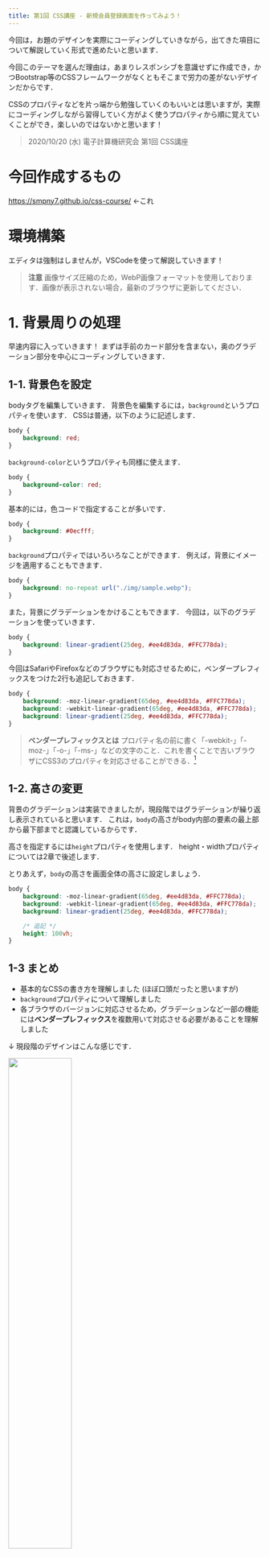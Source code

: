```yaml
---
title: 第1回 CSS講座 - 新規会員登録画面を作ってみよう！
---
```

今回は，お題のデザインを実際にコーディングしていきながら，出てきた項目について解説していく形式で進めたいと思います．

今回このテーマを選んだ理由は，あまりレスポンシブを意識せずに作成でき，かつBootstrap等のCSSフレームワークがなくともそこまで労力の差がないデザインだからです．

CSSのプロパティなどを片っ端から勉強していくのもいいとは思いますが，実際にコーディングしながら習得していく方がよく使うプロパティから順に覚えていくことができ，楽しいのではないかと思います！

> 2020/10/20 (水) 電子計算機研究会 第1回 CSS講座

# 今回作成するもの
https://smpny7.github.io/css-course/ ←これ

# 環境構築
エディタは強制はしませんが，VSCodeを使って解説していきます！


> **注意** 画像サイズ圧縮のため，WebP画像フォーマットを使用しております．画像が表示されない場合，最新のブラウザに更新してください．


<!----------------------------------------------------------------------------->
# 1. 背景周りの処理
早速内容に入っていきます！
まずは手前のカード部分を含まない，奥のグラデーション部分を中心にコーディングしていきます．

## 1-1. 背景色を設定
bodyタグを編集していきます．
背景色を編集するには，`background`というプロパティを使います．
CSSは普通，以下のように記述します．

```css
body {
    background: red;
}
```

`background-color`というプロパティも同様に使えます．

```css
body {
    background-color: red;
}
```

基本的には，色コードで指定することが多いです．

```css
body {
    background: #0ecfff;
}
```

`background`プロパティではいろいろなことができます．
例えば，背景にイメージを適用することもできます．

```css
body {
    background: no-repeat url("./img/sample.webp");
}
```

また，背景にグラデーションをかけることもできます．
今回は，以下のグラデーションを使っていきます．

```css
body {
    background: linear-gradient(25deg, #ee4d83da, #FFC778da);
}
```

今回はSafariやFirefoxなどのブラウザにも対応させるために，ベンダープレフィックスをつけた2行も追記しておきます．

```css
body {
    background: -moz-linear-gradient(65deg, #ee4d83da, #FFC778da);
    background: -webkit-linear-gradient(65deg, #ee4d83da, #FFC778da);
    background: linear-gradient(25deg, #ee4d83da, #FFC778da);
}
```

> **ベンダープレフィックスとは** プロパティ名の前に書く「-webkit-」「-moz-」「-o-」「-ms-」などの文字のこと．これを書くことで古いブラウザにCSS3のプロパティを対応させることができる．[^1]


## 1-2. 高さの変更
背景のグラデーションは実装できましたが，現段階ではグラデーションが繰り返し表示されていると思います．
これは，`body`の高さがbody内部の要素の最上部から最下部までと認識しているからです．

高さを指定するには`height`プロパティを使用します．
height・widthプロパティについては2章で後述します．

とりあえず，`body`の高さを画面全体の高さに設定しましょう．

```css
body {
    background: -moz-linear-gradient(65deg, #ee4d83da, #FFC778da);
    background: -webkit-linear-gradient(65deg, #ee4d83da, #FFC778da);
    background: linear-gradient(25deg, #ee4d83da, #FFC778da);

    /* 追記 */
    height: 100vh;
}
```

## 1-3 まとめ
* 基本的なCSSの書き方を理解しました (ほぼ口頭だったと思いますが)
* `background`プロパティについて理解しました
* 各ブラウザのバージョンに対応させるため，グラデーションなど一部の機能には**ベンダープレフィックス**を複数用いて対応させる必要があることを理解しました

↓ 現段階のデザインはこんな感じです．

<img src="./img/1.webp" width="50%">

---

<!----------------------------------------------------------------------------->
# 2. Positionについて理解しよう
この章では，手前のカードの枠組みを作りながら`position`の考え方に触れてみます．

## 2-1. セレクタの指定方法
今までセレクタを指定するには，

```css
body {
    (プロパティ): (値);
}
```

という風に，直接タグを指定してきたと思います．
しかし，html内には同じタグを複数使用する場合があります．
それらを区別するために，htmlのタグ内に`class`というものを追記します．

```html
<h1>Create account</h1>

<!-- ↓ class属性を持たせる -->

<h1 class="title">Create account</h1>
```

この場合，cssでプロパティを与えていくには，

```css
.title {
    (プロパティ): (値);
}
```

という風に，クラス名の先頭に`.`をつけます．
class名は，同じhtml内に複数同じ名前のものをつけることができます．

また，同じような動作をするものに`id`というものがあります．`class`と同様に，

```html
<h1>Create account</h1>

<!-- ↓ class属性を持たせる -->

<h1 id="title">Create account</h1>
```

という風につけることができます．この場合セレクタは

```css
#title {
    (プロパティ): (値);
}
```

という風に，クラス名の先頭に`#`をつけてあげることで指定できます．
`id`は`class`と違って，同じ名前のものはhtml内に1つしか付けられません．

---

では実際に，`container`クラスの背景色を変えてみましょう．

```css
.container {
    background: #ffffff;
}
```

> **idとclassの違い** idの方がclassよりも優先度が高かったり，JavaScriptを使用する際にidの方が高速であったり，いろいろな違いがあります．今回のhtmlでも1ヵ所だけidを使っていますが，その理由は後述します．[^2]


## 2-2. 高さ・横幅の設定
とりあえず2章ではレスポンシブは考慮せず，カードを上下左右の中央に固定値で表示させてみたいと思います．

高さや横幅を指定したい場合には，それぞれ`height`・`weight`プロパティを使用します．

```css
.container {
    height: 300px;
    width: 500px;
}
```

また，`%`指定することもできます

```css
.container {
    height: 30%;
    width: 50%;
}
```

この`%`は親要素に依存してしまうため，ブラウザの画面全体からみた`%`にならない場合が多いです．
1章でしたように，ブラウザの全体からみた`%`を使いたい場合には以下の単位を使用するのが確実です．

```css
.container {
    height: 30vh;
    width: 50vw;
}
```

ブラウザの高さを100等分した1つの長さが`1vh`となり，ブラウザの横幅を100等分した1つの長さが`1vw`となります．

> **親要素とは** 自身のタグを含むように囲まれているタグの中で，1つ上の階層のものである．今回の例では，`form`の親要素は`body`，`button`の親要素は`body`である．

---

今回は以下のように設定します．

```css
.container {
    background: #ffffff;

    /* 追記 */
    height: 700px;
    width: 600px;
}
```

## 2-3. 角を丸くする
カードを角丸にしていこうと思います．`border-radius`というプロパティを使うと，指定したピクセル数の半径で角を丸くすることができます．

```css
.container {
    background: #ffffff;
    height: 700px;
    width: 600px;

    /* 追記 */
    border-radius: 30px;
}
```

## 2-4. 影をつける
影をつけるにはいろいろな方法があります．昔は`box-shadow`がよく使われていましたが，近年ではPNG画像の透過ややSVG図形に対応した`filter`を使うことが多いです．


```css
.container {
    background: #ffffff;
    height: 700px;
    width: 600px;
    border-radius: 30px;

    /* 追記 */
    filter: drop-shadow(10px 10px 10px rgba(0,0,0,0.1));
}
```

`drop-shadow("x" "y" "blur" "color");`という書き方をしています．中心から`(x,y)`ピクセルずらしたところに，`blur`（範囲）を指定してシャドウをかけます．`color`の部分は透過させるため，RGBAカラーモデルを使用しています．詳しくは[こちら](http://www.htmq.com/css3/rgba.shtml)．

## 2-5. 画面の中央に配置
ここでは`position`プロパティを使っていきます．
`position`とは要素の位置を指定する時に用い，CSSを使っていく上で非常によく使う考え方になります．

`position`プロパティには4つの値が設定できます．

| プロパティ | 値 | 説明 |
| :---: | :--- | :--- |
| **position** | *static* | 初期値はこれ．指定することはほとんどない |
|| *relative* | 現在の位置を基準に相対的な位置を決める |
|| *absolute* | 親要素を基準に絶対的な位置を決める |
|| *fixed* | 画面のきまった位置に固定する |

`position`は基本的に`top`・`bottom`・`left`・`right`というプロパティとセットで使います．イメージとしては，以下のようになります．

1. `positon`で基準を決める
2. `top` `bottom` `left` `right`で具体的な位置を数字で調整

ここからは，私のおすすめする技術サイト[サルワカ](https://saruwakakun.com/)にまとめられているので，下記リンクのページを使って説明していきます．

> [CSSのpositionを総まとめ！absoluteやfixedの使い方は？ | サルでも分かる図解説明マガジン ](https://saruwakakun.com/html-css/basic/relative-absolute-fixed)

---

イメージ的にはこんな感じになったと思います．

<img src="./img/saruwaka_1.webp" width="10%">

↑ `relative`は現在の位置から相対的に移動させることができます．

<img src="./img/saruwaka_2.webp" width="10%">

↑ `absolute`は親要素からの位置を指定できるため，他の要素と被せたりするときに使います．
注意するのは，親要素が`relative`である必要があることです．

<img src="./img/saruwaka_3.webp" width="10%">

↑ `fixed`はスクロールしても変わらない位置に表示させるヘッダーなどに使います．

> 画像は上記サイトから拝借（https://saruwakakun.com/html-css/basic/relative-absolute-fixed）

---

今回，`absolute`を使ってもいいのですが，この画面ではスクロールすることがないと思うので，実装が簡単な`fixed`を使っていきたいと思います．

```css
.container {
    background: #ffffff;
    height: 700px;
    width: 600px;
    border-radius: 30px;
    filter: drop-shadow(10px 10px 10px rgba(0,0,0,0.1));

    /* 追記 */
    position: fixed;
    top: 0;
    bottom: 0;
    right: 0;
    left: 0;
    margin: auto;
}
```

`position`の値を`fixed`にして，上下左右からの距離を0にすることで，両側から引っ張られるイメージで要素が中央にきます．またこれには`margin: auto;`というのが必要になってきます．
`margin`・`padding`については3章で触れていきます．

> **発展的な内容** 一般的に`margin`の初期値は`auto`になっており，両端からの距離が0であれば自動で`margin`が等幅に設定され要素が中央に来るはずです．ここで，"一般的に" と言ったのは，ブラウザごとに初期値が異なる場合があります．そのため**リセットCSS**というものを使って，初期値を全ブラウザ統一しています．リセットCSSでは`margin`は0になります．そのため，ここではmarginを初期値`auto`に戻しました．

上記の`margin: auto;`の説明は若干レベルの高い話なので，理解する必要はありません．

とりあえず要素を中央に持ってきたい場合の手順をもう一度おさらいします．以下のコードと手順をみながら整理していきましょう．（以下の例では左右中央に要素を持ってきたい場合です．）

1. `position`を`absolute`や`fixed`に設定する． (注: `absolute`の親要素は`relative`の必要あり)
2. 中央に持ってきたい要素の両端 (例: `left`と`right`) を0にする．
3. `margin`を`auto`にする．(具体的には`margin-left`と`margin-right`だけを`auto`にするだけでOK)

```css
.container {
    position: fixed;       /* 手順1 */
    left: 0;                     /* 手順2 */
    right: 0;                  /* 手順2 */
    margin: auto;         /* 手順3 */
}
```

**この方法は丸暗記で大丈夫です！**

## 2-6 まとめ
* タグ以外にも，`id`や`class`を用いて要素のデザインを変更できることを理解しました
* `height`・`width`プロパティについて理解しました
* `border-radius`プロパティを使って角丸にする方法を理解しました
* `filter`プロパティを使って影をつける方法を理解しました
* `position`プロパティには4種類の役割があり，活用することで様々なデザインが作れることを理解しました
* 要素を中央寄せする簡単な3つの手順を理解しました

↓ 現段階のデザインはこんな感じです．

<img src="./img/2.webp" width="50%">

---

<!----------------------------------------------------------------------------->
# 3. Display要素について理解しよう
この章では，手前のカードの中身を作りながら`margin`・`padding`の考え方に触れてみます．

## 3-1. 文字関係のプロパティ
まずは，タイトルとサインインラベルの文字を装飾していきたいと思います．
ここでは，**文字サイズ**・**文字の太さ**・**文字の色**・**文字間の距離**を指定する方法を説明します．

**文字サイズ**を変更するには，`font-size`プロパティを変更します．

```css
.title {
    font-size: 38px;
}
```

フォントサイズの指定方法には`px`以外にも，`%`や`vw`等も使えます（あまり使いませんが）．
レスポンシブなフォントサイズにするには，`rem`がよく使われます．

文字の太さを変更するには，`font-weight`プロパティを使用します．

```css
.title {
    font-weight: bold;
}
```

文字の色を変更するには，`color`プロパティを使用します．

```css
.signin {
    color: #1f1f1f;
}
```

VSCodeのカラーピッカーを使うと，手軽に色を選択できるので便利です．

最後に文字間の距離を指定する方法です．
`letter-spacing`というプロパティを使います．

```css
.signin {
    letter-spacing: .5px;
}
```

この`font-size`・`font-weight`・`color`・`letter-spacing`という4つのプロパティはよく使うので覚えておきましょう．

### 課題

以下のように設定してください．

- **title**プロパティ
    - 文字サイズ `38px`
    - 文字の太さ `bold`
- **signin**プロパティ
    - 色 `"1f1f1f`
    - 文字サイズ `19px`
    - 文字間の距離 `0.5px`

### 模範解答

```css
.title {
    font-size: 38px;
    font-weight: bold;
}

.signin {
    color: #1f1f1f;
    font-size: 19px;
    letter-spacing: .5px;
}
```

## 3-2. Display要素の種類
ここでは`display`プロパティについて解説していきます．
それぞれのタグには初期値が設定されており，CSSを使っていく上で非常によく使う考え方になります．

`display`プロパティには4つの値があります．

| プロパティ | 値 | タグの初期値 |
| :---: | :--- | :--- |
| **display** | *block* | p，div，h1〜h6 など |
|| *inline* | a，span，img など |
|| *inline-block* | - |
|| *none* | - |

それぞれの違いは以下のようになります．

<img src="./img/saruwaka_4.webp" width="30%">

この講座では，[サルワカ](https://saruwakakun.com/)というサイトを使いながら説明していきます．

> [displayの使い方を総まとめ！inlineやblockの違いは？ | サルでも分かる図解説明マガジン ](https://saruwakakun.com/html-css/basic/display)

---

軽く`display`について説明したところで，インライン要素を中央寄せする方法について説明します．
ブロック要素を中央寄せする方法は以前紹介しましたが，インライン要素を中央寄せするには，その親要素に`text-align: center;`を設定することで中央寄せできます．

```css
.title {
    font-size: 38px;
    font-weight: bold;

    /* 追記 */
    text-align: center;
}

.signin {
    color: #1f1f1f;
    font-size: 19px;
    letter-spacing: .5px;

    /* 追記 */
    text-align: center;
}
```

まとめると，

* **ブロック要素** `margin`を`auto`に設定する
* **インライン要素** 親要素を`text-align: center`にする

ことで中央寄せできます！

## 3-3. Margin・Paddingの指定
まずは概要をいつものページで見ていきましょう．

> [CSSのmarginとは？paddingとは？余白の指定方法まとめ | サルでも分かる図解説明マガジン ](https://saruwakakun.com/html-css/basic/margin-padding)

これはそんなに難しくなかったと思います．

それぞれの要素に，以下のコードを付け加えます．

```css
.title {
    font-size: 38px;
    font-weight: bold;
    text-align: center;

    /* 追記 */
    margin-top: 80px;
}

.signin {
    color: #1f1f1f;
    font-size: 19px;
    letter-spacing: .5px;
    text-align: center;

    /* 追記 */
    margin-top: 26px;
}
```

## 3-4. 子要素の編集
最後に，子要素にプロパティを設定する方法を説明します．

以下のようなhtmlがある場合，aタグにプロパティを適用するには

```html
<p class="signin">Already have an account?<a href="#">Sign in</a></p>

<!-- ↓ class属性を持たせる -->

<p class="signin">Already have an account?<a href="#" class="sigin_link">Sign in</a></p>
```

という風に，クラスを持たせてももちろんOKです．

しかし，以下のようにCSSからアクセスさせることも可能です．

```css
.signin > a {
    /* プロパティを指定 */
}
```

では以下のように設定してこの章は終わりです．

```css
/* 以下を追記 */
.signin > a {
    color: #4896fe;
    margin-left: 10px;
}
```

## 3-5 まとめ
* `font-size`・`font-weight`・`color`・`letter-spacing`の4つのプロパティを理解しました
* `display`要素には4つの種類があり，タグによって初期値が異なることを理解しました
* `block`要素は`margin: auto;`で中央に持ってくる，`inline`要素は親要素を`text-align: center;`に設定することで中央に持ってこれることを理解しました
* `margin`・`padding`について理解しました
* CSSから子要素に，クラス名を付けなくてもアクセスできることを理解しました

↓ 現段階のデザインはこんな感じです．

<img src="./img/3.webp" width="50%">

---

<!----------------------------------------------------------------------------->
# 4. 実践
もうすぐ終盤です．ここまでで必要なプロパティは大体学習したので，再確認しながらデザインを反映させていってください！

## 4-1. Input要素のデザイン

### 課題

以下のように設定してください．

- **email**, **first_name**, **last_name**, **password**, **submit_btn**プロパティ
    - 背景色 `#f6f6f6`
    - 枠線 `なし`
    - 角丸 `12px`
    - `block`要素
    - 文字サイズ `17px`
    - 文字 斜体
    - 高さ `60px`
    - 文字間隔 `1px`
    - margin `40px auto 0`
    - padding-left `20px`
    - 横幅 `420px`
- **first_name**, **last_name**, **password**プロパティ
    - margin-top `20px`

### 模範解答

```css
.email, .first_name, .last_name, .password, .submit_btn {
    background: #f6f6f6;
    border: none;
    border-radius: 12px;
    display: block;
    font-size: 17px;
    font-style: italic;
    height: 60px;
    letter-spacing: 1px;
    margin: 40px auto 0;
    padding-left: 20px;
    width: 420px;
}

.first_name, .last_name, .password {
    margin-top: 20px;
}
```


### 課題

さらに，以下のように設定してください．

- **first_name**, **last_name**プロパティ
    - 横並びにする
    - 幅は両方 `195px`
- **first_name**プロパティ
    - 右上・右下の角丸は `0px`
- **last_name**プロパティ
    - 左上・左下の角丸は `0px`
- 横並びの要素を中央寄せ

### 模範解答

```css
.first_name, .last_name {
    display: inline-block;
    width: 195px;
}

.first_name {
    border-radius: 12px 0 0 12px;
}

.last_name {
    border-radius: 0 12px 12px 0;
}

.name_container {
    text-align: center;
}
```

### 最終課題

さらに，以下のように設定してください．

- **submit_btn**プロパティ
    - 背景色 `#4896fe`
    - カーソルを当てた時にポインターにする
    - position `relative`
    - 横幅 `442px`
- **submit_btn > span**プロパティ
    - 文字色 `#ffffff`
    - 文字サイズ `font-size: 20px;`
    - 文字 斜体**じゃない** (通常)
    - position `absolute`
    - left, right `0px`
    - top `15px`
- **submit_btn_img**プロパティ
    - position `absolute`
    - right `15px`
    - top `14px`
    - 横幅 `35px`

### 模範解答

```css
.submit_btn {
    background-color: #4896fe;
    cursor: pointer;
    position: relative;
    width: 442px;
}

.submit_btn>span {
    color: #ffffff;
    font-size: 20px;
    font-style: normal;
    left: 0;
    position: absolute;
    right: 0;
    top: 15px;
}

.submit_btn_img {
    position: absolute;
    right: 15px;
    top: 14px;
    width: 35px;
}
```

## 4-2. 発展: チェックボックスのデザイン
チェックボックスのデザインは難しいので，今回はパス！

以下はネットから拾ってきたコードです．そのままCSSに追記してください．

```css
.checkbox_container {
    margin-top: 35px;
    text-align: center;
}

input[type="checkbox"] {
    display: none;
}

input#agreement[type="checkbox"] + label {
    padding-left: 35px;
    position: relative;
}

input#agreement[type="checkbox"] + label::before {
    background-color: #ececec;
    border-radius: 5px;
    content: "";
    cursor: pointer;
    display: block;
    filter: none;
    height: 22px;
    left: 0;
    position: absolute;
    top: 50%;
    transform: translateY(-50%);
    transition: .5s;
    width: 22px;
}

input#agreement[type="checkbox"]:hover + label::before {
    filter: drop-shadow(5px 5px 3px rgba(0, 0, 0, 0.05));
    transform: translateY(-49.5%);
}

input#agreement[type="checkbox"]:checked + label::before {
    background: #4896fe;
}

input#agreement[type=checkbox]:checked + label::after {
    border-bottom: 2px solid #fff;
    border-left: 2px solid #fff;
    box-sizing: border-box;
    content: "";
    display: block;
    height: 6px;
    left: 7px;
    position: absolute;
    top: 40%;
    -webkit-transform: rotate(-45deg);
    transform: rotate(-45deg) translateY(-50%);
    width: 12px;
}

.checkbox_container > label {
    color: #7f7f7f;
    font-size: 17px;
}

.checkbox_container > label > a {
    color: #4896fe;
    text-decoration: none;
}
```

## 4-3. 発展: アニメーションの適用
まずはホバー時（マウスを重ねた時）のアニメーションについてです．

```css
.email, .first_name, .last_name, .password, .submit_btn {
    background: #f6f6f6;
    border: none;
    border-radius: 12px;
    display: block;
    font-size: 17px;
    font-style: italic;
    height: 60px;
    letter-spacing: 1px;
    margin: 40px auto 0;
    padding-left: 20px;
    width: 420px;

    /* 以下を追記 */
    transition: .8s;
}

/* 以下を追記 */
.email:hover, .first_name:hover, .last_name:hover, .password:hover, .submit_btn:hover {
    filter: drop-shadow(8px 8px 4px rgba(0, 0, 0, 0.1));
    transform: translateY(-1px);
}
```

クラス名に`:hover`とつけた所に，ホバーした際に適用させたいプロパティを設定します．
また，そのデザインへの遷移時に滑らかに動作させたい場合は，
所要時間を`:hover`がついていない本来のクラスに記述してやると滑らかになります．

同様に，inputを選択中にデザインを変更させたい場合には`:focus`を使用します．
`:hover`と考え方は同様です．

```css
/* 以下を追記 */
.email:focus, .first_name:focus, .last_name:focus, .password:focus {
    background: #ffffff;
    filter: drop-shadow(0 0 10px rgba(0, 0, 0, 0.1));
}
```

## 4-4. 発展: レスポンシブ
レスポンシブ対応はすごく簡単です！

```css
@media screen and (max-width:768px) {
    .title {
        font-size: 28px;
        margin-top: 35px;
    }
}
```

例えば，上記のようにすると`media`で囲まれている部分のCSSは，画面の横幅が`768px`以下の時に適用されます．
CSSは後に書いた方が優先的に適用される（上書きされる）ので，CSSファイルの下の方に書くことが多いです．

今回はいい感じにスマホ用のデザインも考えてきたので，CSSファイルの最下部に以下のコードを追加してください！

```css
@media screen and (max-width:768px) {
    .container {
        border-radius: 25px;
        height: 420px;
        width: 350px;
    }
    .title {
        font-size: 28px;
        margin-top: 35px;
    }
    .signin {
        font-size: 14px;
        margin-top: 10px;
    }
    .signin > a {
        margin-left: 5px;
    }
    .email, .first_name, .last_name, .password, .submit_btn {
        border-radius: 8px;
        font-size: 14px;
        height: 50px;
        margin: 20px auto 0;
        width: 280px;
    }
    .first_name, .last_name, .password {
        margin-top: 10px;
    }
    .first_name, .last_name {
        width: 125px;
    }
    .first_name {
        border-radius: 8px 0 0 8px;
    }
    .last_name {
        border-radius: 0 8px 8px 0;
    }
    .submit_btn {
        width: 302px;
    }
    .submit_btn > span {
        font-size: 16px;
        top: 13px;
    }
    .submit_btn_img {
        right: 15px;
        top: 15px;
        width: 22px;
    }
    .checkbox_container {
        margin-top: 12px;
    }
    input#agreement[type="checkbox"] + label {
        padding-left: 25px;
    }
    input#agreement[type="checkbox"] + label::before {
        height: 18px;
        width: 18px;
    }
    input#agreement[type=checkbox]:checked + label::after {
        height: 5px;
        left: 6px;
        top: 41%;
        width: 9px;
    }
    .checkbox_container > label {
        font-size: 12px;
    }
}
```

最後の方は雑になってしまいましたが(笑)

---

# お疲れ様でした！！
少しでもCSSの構造がわかってもらえると幸いです．

興味がある方は，どんどんCSSについて勉強してみてください！


# 参考文献
[^1]: ベンダープレフィックスをつけよう | サルでも分かる図解説明マガジン (https://saruwakakun.com/html-css/reference/box-sizing#ni3)

[^2]: idとclassの違いは？ | webliker (https://webliker.info/34436/#toc_12)
